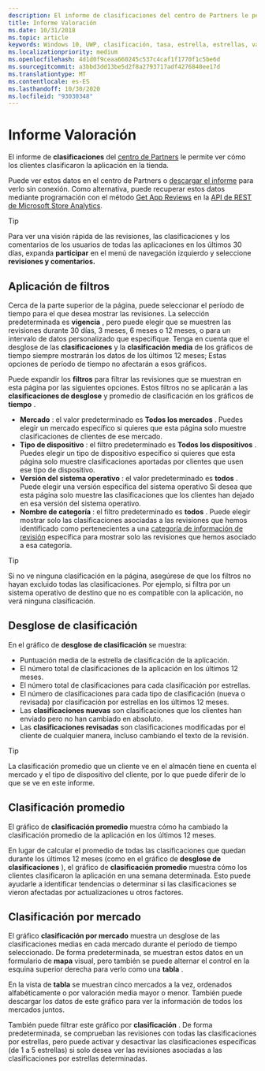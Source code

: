 ```yaml
---
description: El informe de clasificaciones del centro de Partners le permite ver cómo los clientes clasificaron la aplicación en la tienda.
title: Informe Valoración
ms.date: 10/31/2018
ms.topic: article
keywords: Windows 10, UWP, clasificación, tasa, estrella, estrellas, valorado
ms.localizationpriority: medium
ms.openlocfilehash: 4d1d0f9ceaa660245c537c4caf1f1770f1c5be6d
ms.sourcegitcommit: a3bbd3dd13be5d2f8a2793717adf4276840ee17d
ms.translationtype: MT
ms.contentlocale: es-ES
ms.lasthandoff: 10/30/2020
ms.locfileid: "93030348"
---
```

# <a name="ratings-report"></a>Informe Valoración


El informe de **clasificaciones** del [centro de Partners](https://partner.microsoft.com/dashboard) le permite ver cómo los clientes clasificaron la aplicación en la tienda. 

Puede ver estos datos en el centro de Partners o [descargar el informe](download-analytic-reports.md) para verlo sin conexión. Como alternativa, puede recuperar estos datos mediante programación con el método [Get App Reviews](../monetize/get-app-reviews.md) en la [API de REST de Microsoft Store Analytics](../monetize/access-analytics-data-using-windows-store-services.md).

> [!TIP]
> Para ver una visión rápida de las revisiones, las clasificaciones y los comentarios de los usuarios de todas las aplicaciones en los últimos 30 días, expanda **participar** en el menú de navegación izquierdo y seleccione **revisiones y comentarios.** 

## <a name="apply-filters"></a>Aplicación de filtros

Cerca de la parte superior de la página, puede seleccionar el período de tiempo para el que desea mostrar las revisiones. La selección predeterminada es **vigencia** , pero puede elegir que se muestren las revisiones durante 30 días, 3 meses, 6 meses o 12 meses, o para un intervalo de datos personalizado que especifique. Tenga en cuenta que el desglose de las **clasificaciones** y la **clasificación media** de los gráficos de tiempo siempre mostrarán los datos de los últimos 12 meses; Estas opciones de período de tiempo no afectarán a esos gráficos.

Puede expandir los **filtros** para filtrar las revisiones que se muestran en esta página por las siguientes opciones. Estos filtros no se aplicarán a las **clasificaciones de desglose** y promedio de clasificación en los gráficos de **tiempo** .

-   **Mercado** : el valor predeterminado es **Todos los mercados** . Puedes elegir un mercado específico si quieres que esta página solo muestre clasificaciones de clientes de ese mercado.
-   **Tipo de dispositivo** : el filtro predeterminado es **Todos los dispositivos** . Puedes elegir un tipo de dispositivo específico si quieres que esta página solo muestre clasificaciones aportadas por clientes que usen ese tipo de dispositivo.
-   **Versión del sistema operativo** : el valor predeterminado es **todos** . Puede elegir una versión específica del sistema operativo Si desea que esta página solo muestre las clasificaciones que los clientes han dejado en esa versión del sistema operativo.
-   **Nombre de categoría** : el filtro predeterminado es **todos** . Puede elegir mostrar solo las clasificaciones asociadas a las revisiones que hemos identificado como pertenecientes a una [categoría de información de revisión](reviews-report.md#insight-categories) específica para mostrar solo las revisiones que hemos asociado a esa categoría. 

> [!TIP]
> Si no ve ninguna clasificación en la página, asegúrese de que los filtros no hayan excluido todas las clasificaciones. Por ejemplo, si filtra por un sistema operativo de destino que no es compatible con la aplicación, no verá ninguna clasificación.


## <a name="rating-breakdown"></a>Desglose de clasificación

En el gráfico de **desglose de clasificación** se muestra: 
- Puntuación media de la estrella de clasificación de la aplicación.
- El número total de clasificaciones de la aplicación en los últimos 12 meses.
- El número total de clasificaciones para cada clasificación por estrellas.
- El número de clasificaciones para cada tipo de clasificación (nueva o revisada) por clasificación por estrellas en los últimos 12 meses.
 - Las **clasificaciones nuevas** son clasificaciones que los clientes han enviado pero no han cambiado en absoluto.
 - Las **clasificaciones revisadas** son clasificaciones modificadas por el cliente de cualquier manera, incluso cambiando el texto de la revisión.

> [!TIP]
> La clasificación promedio que un cliente ve en el almacén tiene en cuenta el mercado y el tipo de dispositivo del cliente, por lo que puede diferir de lo que se ve en este informe.


## <a name="average-rating"></a>Clasificación promedio

El gráfico de **clasificación promedio** muestra cómo ha cambiado la clasificación promedio de la aplicación en los últimos 12 meses.

En lugar de calcular el promedio de todas las clasificaciones que quedan durante los últimos 12 meses (como en el gráfico de **desglose de clasificaciones** ), el gráfico de **clasificación promedio** muestra cómo los clientes clasificaron la aplicación en una semana determinada. Esto puede ayudarle a identificar tendencias o determinar si las clasificaciones se vieron afectadas por actualizaciones u otros factores.

## <a name="rating-by-market"></a>Clasificación por mercado

El gráfico **clasificación por mercado** muestra un desglose de las clasificaciones medias en cada mercado durante el período de tiempo seleccionado. De forma predeterminada, se muestran estos datos en un formulario de **mapa** visual, pero también se puede alternar el control en la esquina superior derecha para verlo como una **tabla** .

En la vista de **tabla** se muestran cinco mercados a la vez, ordenados alfabéticamente o por valoración media mayor o menor. También puede descargar los datos de este gráfico para ver la información de todos los mercados juntos.

También puede filtrar este gráfico por **clasificación** . De forma predeterminada, se comprueban las revisiones con todas las clasificaciones por estrellas, pero puede activar y desactivar las clasificaciones específicas (de 1 a 5 estrellas) si solo desea ver las revisiones asociadas a las clasificaciones por estrellas determinadas.
